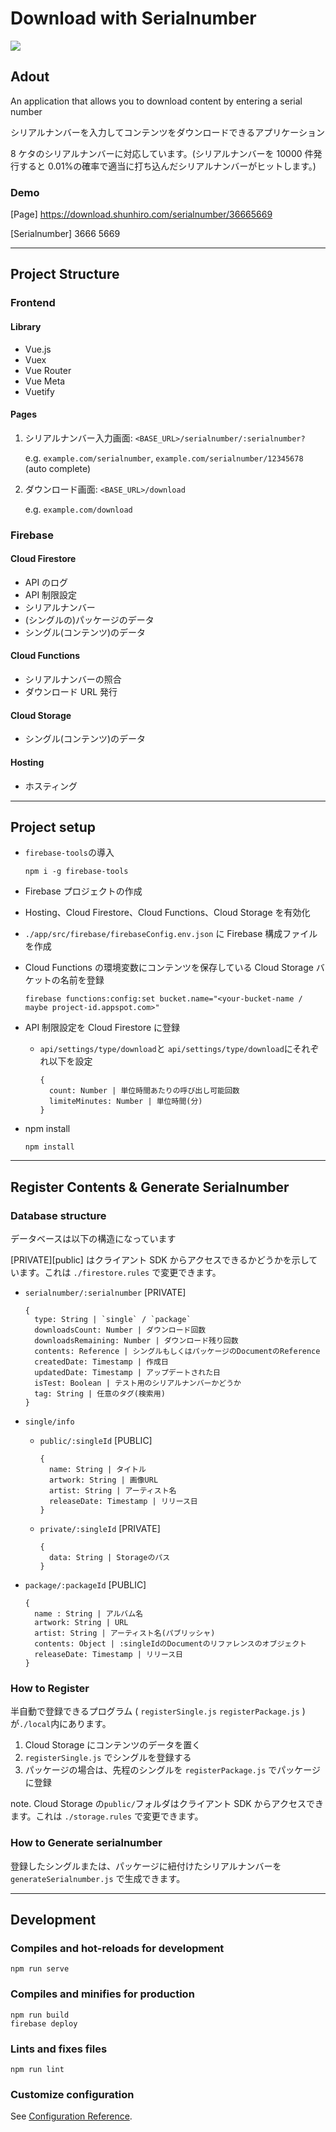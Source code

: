 # Download with Serialnumber

![](https://pro2-bar-s3-cdn-cf5.myportfolio.com/e1f236c2-c54d-4ef9-88aa-68d8e06dfb53/6a1e51e2-7b92-42e2-908a-f6c7045888b8_rw_1920.png?h=17ebdad9bb7ee07c2ff2c8be5719967d)

## Adout

An application that allows you to download content by entering a serial number

シリアルナンバーを入力してコンテンツをダウンロードできるアプリケーション

8 ケタのシリアルナンバーに対応しています。(シリアルナンバーを 10000 件発行すると 0.01%の確率で適当に打ち込んだシリアルナンバーがヒットします。)

### Demo

[Page] https://download.shunhiro.com/serialnumber/36665669

[Serialnumber] 3666 5669

---

## Project Structure

### Frontend

#### Library

- Vue.js
- Vuex
- Vue Router
- Vue Meta
- Vuetify

#### Pages

1. シリアルナンバー入力画面: `<BASE_URL>/serialnumber/:serialnumber?`

   e.g. `example.com/serialnumber`, `example.com/serialnumber/12345678` (auto complete)

1. ダウンロード画面: `<BASE_URL>/download`

   e.g. `example.com/download`

### Firebase

#### Cloud Firestore

- API のログ
- API 制限設定
- シリアルナンバー
- (シングルの)パッケージのデータ
- シングル(コンテンツ)のデータ

#### Cloud Functions

- シリアルナンバーの照合
- ダウンロード URL 発行

#### Cloud Storage

- シングル(コンテンツ)のデータ

#### Hosting

- ホスティング

---

## Project setup

- `firebase-tools`の導入
  ```
  npm i -g firebase-tools
  ```

* Firebase プロジェクトの作成
* Hosting、Cloud Firestore、Cloud Functions、Cloud Storage を有効化
* `./app/src/firebase/firebaseConfig.env.json` に Firebase 構成ファイルを作成
* Cloud Functions の環境変数にコンテンツを保存している Cloud Storage バケットの名前を登録

  ```
  firebase functions:config:set bucket.name="<your-bucket-name / maybe project-id.appspot.com>"
  ```

* API 制限設定を Cloud Firestore に登録

  - `api/settings/type/download`と `api/settings/type/download`にそれぞれ以下を設定
    ```
    {
      count: Number | 単位時間あたりの呼び出し可能回数
      limiteMinutes: Number | 単位時間(分)
    }
    ```

* npm install

  ```
  npm install
  ```

---

## Register Contents & Generate Serialnumber

### Database structure

データベースは以下の構造になっています

[PRIVATE][public] はクライアント SDK からアクセスできるかどうかを示しています。これは `./firestore.rules` で変更できます。

- `serialnumber/:serialnumber` [PRIVATE]

  ```
  {
    type: String | `single` / `package`
    downloadsCount: Number | ダウンロード回数
    downloadsRemaining: Number | ダウンロード残り回数
    contents: Reference | シングルもしくはパッケージのDocumentのReference
    createdDate: Timestamp | 作成日
    updatedDate: Timestamp | アップデートされた日
    isTest: Boolean | テスト用のシリアルナンバーかどうか
    tag: String | 任意のタグ(検索用)
  }
  ```

- `single/info`
  - `public/:singleId` [PUBLIC]
    ```
    {
      name: String | タイトル
      artwork: String | 画像URL
      artist: String | アーティスト名
      releaseDate: Timestamp | リリース日
    }
    ```
  - `private/:singleId` [PRIVATE]
    ```
    {
      data: String | Storageのパス
    }
    ```
- `package/:packageId` [PUBLIC]

  ```
  {
    name : String | アルバム名
    artwork: String | URL
    artist: String | アーティスト名(パブリッシャ)
    contents: Object | :singleIdのDocumentのリファレンスのオブジェクト
    releaseDate: Timestamp | リリース日
  }
  ```

### How to Register

半自動で登録できるプログラム ( `registerSingle.js` `registerPackage.js` ) が`./local`内にあります。

1. Cloud Storage にコンテンツのデータを置く
2. `registerSingle.js` でシングルを登録する
3. パッケージの場合は、先程のシングルを `registerPackage.js` でパッケージに登録

note. Cloud Storage の`public/`フォルダはクライアント SDK からアクセスできます。これは `./storage.rules` で変更できます。

### How to Generate serialnumber

登録したシングルまたは、パッケージに紐付けたシリアルナンバーを `generateSerialnumber.js` で生成できます。

---

## Development

### Compiles and hot-reloads for development

```
npm run serve
```

### Compiles and minifies for production

```
npm run build
firebase deploy
```

### Lints and fixes files

```
npm run lint
```

### Customize configuration

See [Configuration Reference](https://cli.vuejs.org/config/).
